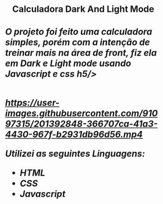 <h1 align='center' > Calculadora Dark And Light Mode
<h1/>

 <div>
 
<h5>
O projeto foi feito uma calculadora simples, porém com a intenção de treinar mais na área de front, fiz ela em Dark e Light mode usando Javascript e css
h5/>

<div/>

##




https://user-images.githubusercontent.com/91097315/201392848-366707ca-41a3-4430-967f-b2931db96d56.mp4



Utilizei as seguintes Linguagens:
- HTML
- CSS
- Javascript
